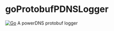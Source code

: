 # goProtobufPDNSLogger
[![Go](https://github.com/clwg/goProtobufPDNSLogger/actions/workflows/go.yml/badge.svg)](https://github.com/clwg/goProtobufPDNSLogger/actions/workflows/go.yml)
A powerDNS protobuf logger

